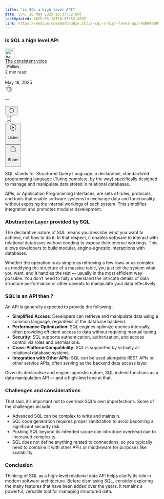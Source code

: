 ```yaml
---
title: "is SQL a high level API"
date: Sun, 18 May 2025 16:37:52 GMT
lastUpdated: 2025-05-18T16:37:52.869Z
link: https://medium.com/@arbaudie.it/is-sql-a-high-level-api-9a004a007bc9?source=rss-c779d007e7fe------2
---
```


<article><div class="m"><div class="m"><span class="m"></span><section><div><div class="fs gi gj gk gl gm"></div><div class="gn go gp gq gr"><div class="ac cb"><div class="ci bh fz ga gb gc"><div><h1 class="pw-post-title gs gt gu bf gv gw gx gy gz ha hb hc hd he hf hg hh hi hj hk hl hm hn ho hp hq hr hs ht hu bk" data-testid="storyTitle" id="3470">is SQL a high level API</h1><div><div class="speechify-ignore ac cp"><div class="speechify-ignore bh m"><div class="ac hv hw hx hy hz ia ib ic id ie if"><div class="ac r if"><div class="ac ig"><div><div aria-hidden="false" class="bm"><div class="be" tabindex="-1"><a data-discover="true" href="/@arbaudie.it?source=post_page---byline--9a004a007bc9---------------------------------------" rel="noopener follow"><div class="m ih ii bx ij ik"><div class="m fi"><img alt="The consistent voice" class="m fa bx by bz cx" data-testid="authorPhoto" height="32" loading="lazy" src="https://miro.medium.com/v2/da:true/resize:fill:64:64/0*7vBG_L_kSIeOh095" width="32"/><div class="il bx m by bz fs o im ft"></div></div></div></a></div></div></div></div><span class="bf b bg ab bk"><div class="in ac r"><div class="ac r io"><div class="ac r"><div><div aria-hidden="false" class="bm"><div class="be" tabindex="-1"><span class="bf b bg ab bk"><a class="ag ah ai fe ak al am an ao ap aq ar as ip" data-discover="true" data-testid="authorName" href="/@arbaudie.it?source=post_page---byline--9a004a007bc9---------------------------------------" rel="noopener follow">The consistent voice</a></span></div></div></div></div><div class="iq bm"></div><div aria-hidden="false" class="bm"><button class="ir is ap ac cb r aq eu it iu iv" style="border:1px solid rgba(0, 0, 0, 0)"><span class="bf b bg ab bk bh"><span class="bm iw">Follow</span></span></button></div></div></div></span></div><div class="ac r ix"><span class="bf b bg ab ed"><div class="ac af"><span data-testid="storyReadTime">2 min read</span><div aria-hidden="true" class="iy iz m"><span aria-hidden="true" class="m"><span class="bf b bg ab ed">·</span></span></div><span data-testid="storyPublishDate">May 18, 2025</span></div></span></div></div><div class="ac cp ja jb jc jd je jf jg jh ji jj jk jl jm jn jo jp"><div class="i l x ff fg r"><div class="kf m"><div class="ac r kg kh"><div class="pw-multi-vote-icon fi ki kj kk kl"><span><a class="ag ah ai fe ak al am an ao ap aq ar as at au" data-discover="true" data-testid="headerClapButton" href="/m/signin?actionUrl=https%3A%2F%2Fmedium.com%2F_%2Fvote%2Fp%2F9a004a007bc9&amp;operation=register&amp;redirect=https%3A%2F%2Fmedium.com%2F%40arbaudie.it%2Fis-sql-a-high-level-api-9a004a007bc9&amp;user=The+consistent+voice&amp;userId=c779d007e7fe&amp;source=---header_actions--9a004a007bc9---------------------clap_footer------------------" rel="noopener follow"><div><div aria-hidden="false" class="bm"><div class="be" tabindex="-1"><div class="km ap kn ko kp kq an kr ks kt kl" role="presentation"><svg aria-label="clap" height="24" viewbox="0 0 24 24" width="24" xmlns="http://www.w3.org/2000/svg"><path clip-rule="evenodd" d="M11.37.828 12 3.282l.63-2.454zM13.916 3.953l1.523-2.112-1.184-.39zM8.589 1.84l1.522 2.112-.337-2.501zM18.523 18.92c-.86.86-1.75 1.246-2.62 1.33a6 6 0 0 0 .407-.372c2.388-2.389 2.86-4.951 1.399-7.623l-.912-1.603-.79-1.672c-.26-.56-.194-.98.203-1.288a.7.7 0 0 1 .546-.132c.283.046.546.231.728.5l2.363 4.157c.976 1.624 1.141 4.237-1.324 6.702m-10.999-.438L3.37 14.328a.828.828 0 0 1 .585-1.408.83.83 0 0 1 .585.242l2.158 2.157a.365.365 0 0 0 .516-.516l-2.157-2.158-1.449-1.449a.826.826 0 0 1 1.167-1.17l3.438 3.44a.363.363 0 0 0 .516 0 .364.364 0 0 0 0-.516L5.293 9.513l-.97-.97a.826.826 0 0 1 0-1.166.84.84 0 0 1 1.167 0l.97.968 3.437 3.436a.36.36 0 0 0 .517 0 .366.366 0 0 0 0-.516L6.977 7.83a.82.82 0 0 1-.241-.584.82.82 0 0 1 .824-.826c.219 0 .43.087.584.242l5.787 5.787a.366.366 0 0 0 .587-.415l-1.117-2.363c-.26-.56-.194-.98.204-1.289a.7.7 0 0 1 .546-.132c.283.046.545.232.727.501l2.193 3.86c1.302 2.38.883 4.59-1.277 6.75-1.156 1.156-2.602 1.627-4.19 1.367-1.418-.236-2.866-1.033-4.079-2.246M10.75 5.971l2.12 2.12c-.41.502-.465 1.17-.128 1.89l.22.465-3.523-3.523a.8.8 0 0 1-.097-.368c0-.22.086-.428.241-.584a.847.847 0 0 1 1.167 0m7.355 1.705c-.31-.461-.746-.758-1.23-.837a1.44 1.44 0 0 0-1.11.275c-.312.24-.505.543-.59.881a1.74 1.74 0 0 0-.906-.465 1.47 1.47 0 0 0-.82.106l-2.182-2.182a1.56 1.56 0 0 0-2.2 0 1.54 1.54 0 0 0-.396.701 1.56 1.56 0 0 0-2.21-.01 1.55 1.55 0 0 0-.416.753c-.624-.624-1.649-.624-2.237-.037a1.557 1.557 0 0 0 0 2.2c-.239.1-.501.238-.715.453a1.56 1.56 0 0 0 0 2.2l.516.515a1.556 1.556 0 0 0-.753 2.615L7.01 19c1.32 1.319 2.909 2.189 4.475 2.449q.482.08.971.08c.85 0 1.653-.198 2.393-.579.231.033.46.054.686.054 1.266 0 2.457-.52 3.505-1.567 2.763-2.763 2.552-5.734 1.439-7.586z" fill-rule="evenodd"></path></svg></div></div></div></div></a></span></div><div class="pw-multi-vote-count m ku kv kw kx ky kz la"><p class="bf b lc ab ed"><span class="lb">--</span></p></div></div></div><div><div aria-hidden="false" class="bm"><div class="be" tabindex="-1"><button aria-label="responses" class="ap km ld le ac r fj lf lg"><svg class="lh" height="24" viewbox="0 0 24 24" width="24" xmlns="http://www.w3.org/2000/svg"><path d="M18.006 16.803c1.533-1.456 2.234-3.325 2.234-5.321C20.24 7.357 16.709 4 12.191 4S4 7.357 4 11.482c0 4.126 3.674 7.482 8.191 7.482.817 0 1.622-.111 2.393-.327.231.2.48.391.744.559 1.06.693 2.203 1.044 3.399 1.044.224-.008.4-.112.486-.287a.49.49 0 0 0-.042-.518c-.495-.67-.845-1.364-1.04-2.057a4 4 0 0 1-.125-.598zm-3.122 1.055-.067-.223-.315.096a8 8 0 0 1-2.311.338c-4.023 0-7.292-2.955-7.292-6.587 0-3.633 3.269-6.588 7.292-6.588 4.014 0 7.112 2.958 7.112 6.593 0 1.794-.608 3.469-2.027 4.72l-.195.168v.255c0 .056 0 .151.016.295.025.231.081.478.154.733.154.558.398 1.117.722 1.659a5.3 5.3 0 0 1-2.165-.845c-.276-.176-.714-.383-.941-.59z"></path></svg></button></div></div></div></div><div class="ac r jq jr js jt ju jv jw jx jy jz ka kb kc kd ke"><div class="li l k j e"></div><div class="i l"><div><div aria-hidden="false" class="bm"><div class="be" tabindex="-1"><span><a class="ag ah ai fe ak al am an ao ap aq ar as at au" data-discover="true" data-testid="headerBookmarkButton" href="/m/signin?actionUrl=https%3A%2F%2Fmedium.com%2F_%2Fbookmark%2Fp%2F9a004a007bc9&amp;operation=register&amp;redirect=https%3A%2F%2Fmedium.com%2F%40arbaudie.it%2Fis-sql-a-high-level-api-9a004a007bc9&amp;source=---header_actions--9a004a007bc9---------------------bookmark_footer------------------" rel="noopener follow"><svg aria-label="Add to list bookmark button" class="ed lj" fill="none" height="25" viewbox="0 0 25 25" width="25" xmlns="http://www.w3.org/2000/svg"><path d="M18 2.5a.5.5 0 0 1 1 0V5h2.5a.5.5 0 0 1 0 1H19v2.5a.5.5 0 1 1-1 0V6h-2.5a.5.5 0 0 1 0-1H18zM7 7a1 1 0 0 1 1-1h3.5a.5.5 0 0 0 0-1H8a2 2 0 0 0-2 2v14a.5.5 0 0 0 .805.396L12.5 17l5.695 4.396A.5.5 0 0 0 19 21v-8.5a.5.5 0 0 0-1 0v7.485l-5.195-4.012a.5.5 0 0 0-.61 0L7 19.985z" fill="currentColor"></path></svg></a></span></div></div></div></div><div class="fa lk cn"><div class="m af"><div class="ac cb"><div class="ll lm ln lo lp lq ci bh"><div class="ac"><div aria-hidden="false" class="bm"><div><div aria-hidden="false" class="bm"><div class="be" tabindex="-1"><button aria-label="Listen" class="ag fj ai fe ak al am lr ao ap aq eu ls lt lg lu lv lw lx ly t lz ma mb mc md me mf v mg mh mi" data-testid="audioPlayButton"><svg fill="none" height="24" viewbox="0 0 24 24" width="24" xmlns="http://www.w3.org/2000/svg"><path clip-rule="evenodd" d="M3 12a9 9 0 1 1 18 0 9 9 0 0 1-18 0m9-10C6.477 2 2 6.477 2 12s4.477 10 10 10 10-4.477 10-10S17.523 2 12 2m3.376 10.416-4.599 3.066a.5.5 0 0 1-.777-.416V8.934a.5.5 0 0 1 .777-.416l4.599 3.066a.5.5 0 0 1 0 .832" fill="currentColor" fill-rule="evenodd"></path></svg><div class="k j e"><p class="bf b bg ab ed">Listen</p></div></button></div></div></div></div></div></div></div></div></div><div aria-describedby="postFooterSocialMenu" aria-hidden="false" aria-labelledby="postFooterSocialMenu" class="bm"><div><div aria-hidden="false" class="bm"><div class="be" tabindex="-1"><button aria-controls="postFooterSocialMenu" aria-expanded="false" aria-label="Share Post" class="ag fj ai fe ak al am lr ao ap aq eu ls lt lg lu lv lw lx ly t lz ma mb mc md me mf v mg mh mi" data-testid="headerSocialShareButton"><svg fill="none" height="24" viewbox="0 0 24 24" width="24" xmlns="http://www.w3.org/2000/svg"><path clip-rule="evenodd" d="M15.218 4.931a.4.4 0 0 1-.118.132l.012.006a.45.45 0 0 1-.292.074.5.5 0 0 1-.3-.13l-2.02-2.02v7.07c0 .28-.23.5-.5.5s-.5-.22-.5-.5v-7.04l-2 2a.45.45 0 0 1-.57.04h-.02a.4.4 0 0 1-.16-.3.4.4 0 0 1 .1-.32l2.8-2.8a.5.5 0 0 1 .7 0l2.8 2.79a.42.42 0 0 1 .068.498m-.106.138.008.004v-.01zM16 7.063h1.5a2 2 0 0 1 2 2v10a2 2 0 0 1-2 2h-11c-1.1 0-2-.9-2-2v-10a2 2 0 0 1 2-2H8a.5.5 0 0 1 .35.15.5.5 0 0 1 .15.35.5.5 0 0 1-.15.35.5.5 0 0 1-.35.15H6.4c-.5 0-.9.4-.9.9v10.2a.9.9 0 0 0 .9.9h11.2c.5 0 .9-.4.9-.9v-10.2c0-.5-.4-.9-.9-.9H16a.5.5 0 0 1 0-1" fill="currentColor" fill-rule="evenodd"></path></svg><div class="k j e"><p class="bf b bg ab ed">Share</p></div></button></div></div></div></div></div></div></div></div></div></div><p class="pw-post-body-paragraph mj mk gu ml b mm mn mo mp mq mr ms mt mu mv mw mx my mz na nb nc nd ne nf ng gn bk" id="8d63">SQL stands for Structured Query Language, a declarative, standardized programming language (Turing complete, by the way) specifically designed to manage and manipulate data stored in relational databases.</p><p class="pw-post-body-paragraph mj mk gu ml b mm mn mo mp mq mr ms mt mu mv mw mx my mz na nb nc nd ne nf ng gn bk" id="1d9d">APIs, or Application Programming Interfaces, are sets of rules, protocols, and tools that enable software systems to exchange data and functionality without exposing the internal workings of each system. This simplifies integration and promotes modular development.</p><h1 class="nh ni gu bf nj nk nl nm nn no np nq nr ns nt nu nv nw nx ny nz oa ob oc od oe bk" id="db4d">Abstraction Layer provided by SQL</h1><p class="pw-post-body-paragraph mj mk gu ml b mm of mo mp mq og ms mt mu oh mw mx my oi na nb nc oj ne nf ng gn bk" id="8d41">The declarative nature of SQL means you describe <em class="ok">what</em> you want to achieve, not <em class="ok">how</em> to do it. In that respect, it enables software to interact with relational databases without needing to expose their internal workings. This allows developers to build modular, engine-agnostic interactions with databases.</p><p class="pw-post-body-paragraph mj mk gu ml b mm mn mo mp mq mr ms mt mu mv mw mx my mz na nb nc nd ne nf ng gn bk" id="df86">Whether the operation is as simple as retrieving a few rows or as complex as modifying the structure of a massive table, you just tell the system what you want, and it handles the rest — usually in the most efficient way possible. You don’t need to fully understand the intricate details of data structure performance or other caveats to manipulate your data effectively.</p><h1 class="nh ni gu bf nj nk nl nm nn no np nq nr ns nt nu nv nw nx ny nz oa ob oc od oe bk" id="aee4">SQL is an API then ?</h1><p class="pw-post-body-paragraph mj mk gu ml b mm of mo mp mq og ms mt mu oh mw mx my oi na nb nc oj ne nf ng gn bk" id="298a">An API is generally expected to provide the following:</p><ul class=""><li class="mj mk gu ml b mm mn mo mp mq mr ms mt mu mv mw mx my mz na nb nc nd ne nf ng ol om on bk" id="5789"><strong class="ml gv">Simplified Access</strong>: Developers can retrieve and manipulate data using a common language, regardless of the database backend.</li><li class="mj mk gu ml b mm oo mo mp mq op ms mt mu oq mw mx my or na nb nc os ne nf ng ol om on bk" id="adad"><strong class="ml gv">Performance Optimization</strong>: SQL engines optimize queries internally, often providing efficient access to data without requiring manual tuning.</li><li class="mj mk gu ml b mm oo mo mp mq op ms mt mu oq mw mx my or na nb nc os ne nf ng ol om on bk" id="7652"><strong class="ml gv">Security</strong>: SQL supports authentication, authorization, and access control via roles and permissions.</li><li class="mj mk gu ml b mm oo mo mp mq op ms mt mu oq mw mx my or na nb nc os ne nf ng ol om on bk" id="6a44"><strong class="ml gv">Cross-Platform Compatibility</strong>: SQL is supported by virtually all relational database systems.</li><li class="mj mk gu ml b mm oo mo mp mq op ms mt mu oq mw mx my or na nb nc os ne nf ng ol om on bk" id="f66e"><strong class="ml gv">Integration with Other APIs</strong>: SQL can be used alongside REST APIs or other service APIs, often serving as the backend data access layer.</li></ul><p class="pw-post-body-paragraph mj mk gu ml b mm mn mo mp mq mr ms mt mu mv mw mx my mz na nb nc nd ne nf ng gn bk" id="51fe">Given its declarative and engine-agnostic nature, SQL indeed functions as a data manipulation API — and a high-level one at that.</p><h1 class="nh ni gu bf nj nk nl nm nn no np nq nr ns nt nu nv nw nx ny nz oa ob oc od oe bk" id="77d1">Challenges and considerations</h1><p class="pw-post-body-paragraph mj mk gu ml b mm of mo mp mq og ms mt mu oh mw mx my oi na nb nc oj ne nf ng gn bk" id="e409">That said, it’s important not to overlook SQL’s own imperfections. Some of the challenges include:</p><ul class=""><li class="mj mk gu ml b mm mn mo mp mq mr ms mt mu mv mw mx my mz na nb nc nd ne nf ng ol om on bk" id="13f6">Advanced SQL can be complex to write and maintain.</li><li class="mj mk gu ml b mm oo mo mp mq op ms mt mu oq mw mx my or na nb nc os ne nf ng ol om on bk" id="3123">SQL code generation requires proper sanitization to avoid becoming a significant security risk.</li><li class="mj mk gu ml b mm oo mo mp mq op ms mt mu oq mw mx my or na nb nc os ne nf ng ol om on bk" id="157a">Pushing SQL beyond its intended scope can introduce overhead due to increased complexity.</li><li class="mj mk gu ml b mm oo mo mp mq op ms mt mu oq mw mx my or na nb nc os ne nf ng ol om on bk" id="0bc9">SQL does not define anything related to connections, so you typically need to combine it with other APIs or middleware for purposes like scalability.</li></ul><h1 class="nh ni gu bf nj nk nl nm nn no np nq nr ns nt nu nv nw nx ny nz oa ob oc od oe bk" id="6da1">Conclusion</h1><p class="pw-post-body-paragraph mj mk gu ml b mm of mo mp mq og ms mt mu oh mw mx my oi na nb nc oj ne nf ng gn bk" id="44a9">Thinking of SQL as a high-level relational data API helps clarify its role in modern software architecture. Before dismissing SQL, consider exploring the many features that have been added over the years. It remains a powerful, versatile tool for managing structured data.</p></div></div></div></div></section></div></div></article>
